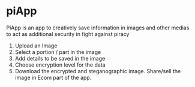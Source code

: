 # piApp
PiApp is an app to creatively save information in images and other medias to act as additional security in fight against piracy

1. Upload an Image
2. Select a portion / part in the image
3. Add details to be saved in the image
4. Choose encryption level for the data
5. Download the encrypted and steganographic image. Share/sell the image in Ecom part of the app.

